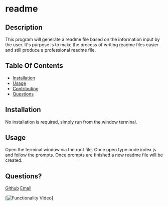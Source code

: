 # readme


## Description
  
  This program will generate a readme file based on the information input by the user. It's purpose is to make the process of writing readme files easier and still produce a professional readme file.
  
  ## Table Of Contents
  
  - [Installation](#installation)
  - [Usage](#usage)
  - [Contributing](#contributing)
  - [Questions](#questions?)
  
  ## Installation
  
  No installation is required, simply run from the window terminal.
  
  ## Usage
  
  Open the terminal window via the root file. Once open type node index.js and follow the prompts. Once prompts are finished a new readme file will be created.
  
  ## Questions?
  

  [Github](https://github.com/Willowsmith) 
  [Email](willowrosedennis@gmail.com)

[![Functionality Video](https://watch.screencastify.com/v/dIEj6q6n7IXVONDFjuDB)]